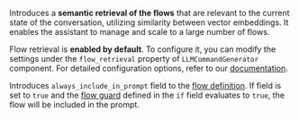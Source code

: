 Introduces a **semantic retrieval of the flows** that are relevant to the current state of the conversation, utilizing
similarity between vector embeddings. It enables the assistant to manage and scale to a large number of flows.

Flow retrieval is **enabled by default**. To configure it, you can modify the settings under the `flow_retrieval` 
property of `LLMCommandGenerator` component. For detailed configuration options, refer to our
[documentation](https://rasa.com/docs/rasa-pro/concepts/dialogue-understanding#customizing-flow-retrieval).

Introduces `always_include_in_prompt` field to the 
[flow definition](https://rasa.com/docs/rasa-pro/concepts/flows/#flow-properties).
If field is set to `true` and the [flow guard](https://rasa.com/docs/rasa-pro/concepts/starting-flows/#flow-guards)
defined in the `if` field evaluates to `true`, the flow will be included in the prompt.
